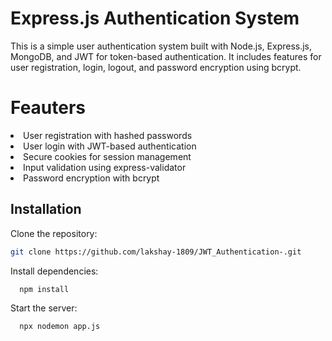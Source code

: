 
# Express.js Authentication System
This is a simple user authentication system built with Node.js, Express.js, MongoDB, and JWT for token-based authentication. It includes features for user registration, login, logout, and password encryption using bcrypt.

# Feauters

<li>User registration with hashed passwords</li>
<li>User login with JWT-based authentication</li>
<li>Secure cookies for session management</li>
<li>Input validation using express-validator</li>
<li>Password encryption with bcrypt</li>


## Installation

Clone the repository: 
```bash
git clone https://github.com/lakshay-1809/JWT_Authentication-.git
```
Install dependencies:
```bash
  npm install 
```
Start the server:
```bash
  npx nodemon app.js
```
 

